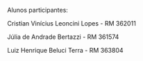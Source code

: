 Alunos participantes:

Cristian Vinícius Leoncini Lopes - RM 362011

Júlia de Andrade Bertazzi - RM 361574
 
Luiz Henrique Beluci Terra - RM 363804